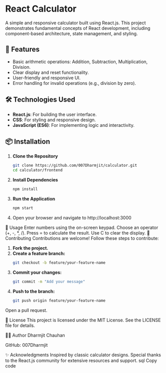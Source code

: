 # React Calculator

A simple and responsive calculator built using React.js. This project demonstrates fundamental concepts of React development, including component-based architecture, state management, and styling.

## 🌟 Features

- Basic arithmetic operations: Addition, Subtraction, Multiplication, Division.
- Clear display and reset functionality.
- User-friendly and responsive UI.
- Error handling for invalid operations (e.g., division by zero).


## 🛠️ Technologies Used

- **React.js**: For building the user interface.
- **CSS**: For styling and responsive design.
- **JavaScript (ES6)**: For implementing logic and interactivity.

## 📦 Installation

1. **Clone the Repository**
   ```bash
   git clone https://github.com/007Dharmjit/calculator.git
   cd calculator/frontend
2. **Install Dependencies**
   ```bash
   npm install
3. **Run the Application**
   ```bash
   npm start
4. Open your browser and navigate to http://localhost:3000

🧮 Usage
Enter numbers using the on-screen keypad.
Choose an operator (+, -, *, /).
Press = to calculate the result.
Use C to clear the display.
🤝 Contributing
Contributions are welcome! Follow these steps to contribute:

1. **Fork the project.**
2. **Create a feature branch:**
   ```bash
   git checkout -b feature/your-feature-name
3. **Commit your changes:**
   ```bash
   git commit -m "Add your message"
4. **Push to the branch:**
   ```bash
   git push origin feature/your-feature-name
Open a pull request.

📜 License
This project is licensed under the MIT License. See the LICENSE file for details.

🧑‍💻 Author
Dharmjit Chauhan

GitHub: 007Dharmjit

✨ Acknowledgments
Inspired by classic calculator designs.
Special thanks to the React.js community for extensive resources and support.
sql
Copy code

